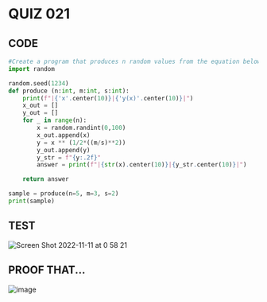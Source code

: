 # QUIZ 021

## CODE
```.py
#Create a program that produces n random values from the equation below, where m and s are the oter inputs of the function.
import random

random.seed(1234)
def produce (n:int, m:int, s:int):
    print(f"|{'x'.center(10)}|{'y(x)'.center(10)}|")
    x_out = []
    y_out = []
    for _ in range(n):
        x = random.randint(0,100)
        x_out.append(x)
        y = x ** (1/2*((m/s)**2))
        y_out.append(y)
        y_str = f"{y:.2f}"
        answer = print(f"|{str(x).center(10)}|{y_str.center(10)}|")

    return answer

sample = produce(n=5, m=3, s=2)
print(sample)
```
## TEST
![Screen Shot 2022-11-11 at 0 58 21](https://user-images.githubusercontent.com/111761417/201143966-ea7a5da9-b69c-4608-84b6-ace3252b496b.png)

## PROOF THAT...
![image](https://user-images.githubusercontent.com/111761417/201145976-426539e5-fe1f-458a-8ee1-01603fbc7bf6.png)
